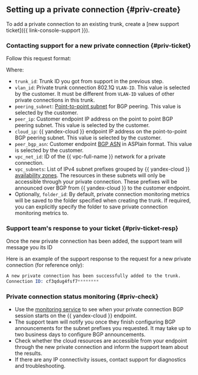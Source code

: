 ## Setting up a private connection {#priv-create}

To add a private connection to an existing trunk, create a [new support ticket]({{ link-console-support }}).

### Contacting support for a new private connection {#priv-ticket}

Follow this request format:




Where:

* `trunk_id`: Trunk ID you got from support in the previous step.
* `vlan_id`: Private trunk connection 802.1Q `VLAN-ID`. This value is selected by the customer. It must be different from `VLAN-ID` values of other private connections in this trunk.
* `peering_subnet`: [Point-to-point subnet](../../interconnect/concepts/priv-con.md#priv-address) for BGP peering. This value is selected by the customer.
* `peer_ip`: Customer endpoint IP address on the point to point BGP peering subnet. This value is selected by the customer.
* `cloud_ip`: {{ yandex-cloud }} endpoint IP address on the point-to-point BGP peering subnet. This value is selected by the customer.
* `peer_bgp_asn`: Customer endpoint [BGP ASN](../../interconnect/concepts/priv-con.md#bgp-asn) in ASPlain format. This value is selected by the customer.
* `vpc_net_id`: ID of the {{ vpc-full-name }} network for a private connection.
* `vpc_subnets`: List of IPv4 subnet prefixes grouped by {{ yandex-cloud }} [availability zones](../../overview/concepts/geo-scope.md). The resources in these subnets will only be accessible through your private connection. These prefixes will be announced over BGP from {{ yandex-cloud }} to the customer endpoint.
* Optionally, `folder_id`: By default, private connection monitoring metrics will be saved to the folder specified when creating the trunk. If required, you can explicitly specify the folder to save private connection monitoring metrics to.

### Support team's response to your ticket {#priv-ticket-resp}

Once the new private connection has been added, the support team will message you its ID

Here is an example of the support response to the request for a new private connection (for reference only):
```s
A new private connection has been successfully added to the trunk.
Connection ID: cf3qdug4fsf7********
```

### Private connection status monitoring {#priv-check}

* Use the [monitoring service](../../interconnect/concepts/monitoring.md#private-mon) to see when your private connection BGP session starts on the {{ yandex-cloud }} endpoint.
* The support team will notify you once they finish configuring BGP announcements for the subnet prefixes you requested. It may take up to two business days to configure BGP announcements.
* Check whether the cloud resources are accessible from your endpoint through the new private connection and inform the support team about the results.
* If there are any IP connectivity issues, contact support for diagnostics and troubleshooting.

